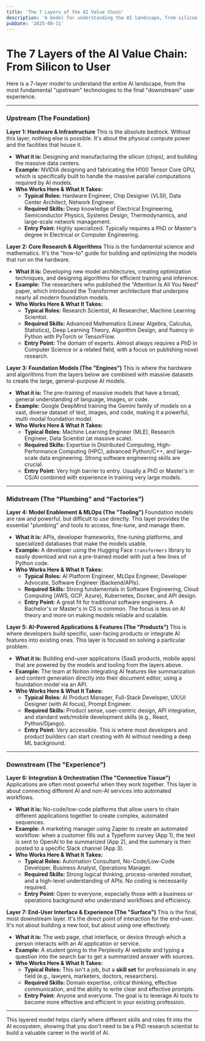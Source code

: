 ```yaml
---
title: 'The 7 Layers of the AI Value Chain'
description: 'A model for understanding the AI landscape, from silicon to user experience.'
pubDate: '2025-08-11'
---
```

# The 7 Layers of the AI Value Chain: From Silicon to User

Here is a 7-layer model to understand the entire AI landscape, from the most fundamental "upstream" technologies to the final "downstream" user experience.

---

### **Upstream (The Foundation)**

**Layer 1: Hardware & Infrastructure**
This is the absolute bedrock. Without this layer, nothing else is possible. It's about the physical compute power and the facilities that house it.
*   **What it is:** Designing and manufacturing the silicon (chips), and building the massive data centers.
*   **Example:** NVIDIA designing and fabricating the H100 Tensor Core GPU, which is specifically built to handle the massive parallel computations required by AI models.
*   **Who Works Here & What It Takes:**
    *   **Typical Roles:** Hardware Engineer, Chip Designer (VLSI), Data Center Architect, Network Engineer.
    *   **Required Skills:** Deep knowledge of Electrical Engineering, Semiconductor Physics, Systems Design, Thermodynamics, and large-scale network management.
    *   **Entry Point:** Highly specialized. Typically requires a PhD or Master's degree in Electrical or Computer Engineering.

**Layer 2: Core Research & Algorithms**
This is the fundamental science and mathematics. It's the "how-to" guide for building and optimizing the models that run on the hardware.
*   **What it is:** Developing new model architectures, creating optimization techniques, and designing algorithms for efficient training and inference.
*   **Example:** The researchers who published the "Attention Is All You Need" paper, which introduced the Transformer architecture that underpins nearly all modern foundation models.
*   **Who Works Here & What It Takes:**
    *   **Typical Roles:** Research Scientist, AI Researcher, Machine Learning Scientist.
    *   **Required Skills:** Advanced Mathematics (Linear Algebra, Calculus, Statistics), Deep Learning Theory, Algorithm Design, and fluency in Python with PyTorch or TensorFlow.
    *   **Entry Point:** The domain of experts. Almost always requires a PhD in Computer Science or a related field, with a focus on publishing novel research.

**Layer 3: Foundation Models (The "Engines")**
This is where the hardware and algorithms from the layers below are combined with massive datasets to create the large, general-purpose AI models.
*   **What it is:** The pre-training of massive models that have a broad, general understanding of language, images, or code.
*   **Example:** Google DeepMind training the Gemini family of models on a vast, diverse dataset of text, images, and code, making it a powerful, multi-modal foundation model.
*   **Who Works Here & What It Takes:**
    *   **Typical Roles:** Machine Learning Engineer (MLE), Research Engineer, Data Scientist (at massive scale).
    *   **Required Skills:** Expertise in Distributed Computing, High-Performance Computing (HPC), advanced Python/C++, and large-scale data engineering. Strong software engineering skills are crucial.
    *   **Entry Point:** Very high barrier to entry. Usually a PhD or Master's in CS/AI combined with experience in training very large models.

---

### **Midstream (The "Plumbing" and "Factories")**

**Layer 4: Model Enablement & MLOps (The "Tooling")**
Foundation models are raw and powerful, but difficult to use directly. This layer provides the essential "plumbing" and tools to access, fine-tune, and manage them.
*   **What it is:** APIs, developer frameworks, fine-tuning platforms, and specialized databases that make the models usable.
*   **Example:** A developer using the Hugging Face `transformers` library to easily download and run a pre-trained model with just a few lines of Python code.
*   **Who Works Here & What It Takes:**
    *   **Typical Roles:** AI Platform Engineer, MLOps Engineer, Developer Advocate, Software Engineer (Backend/APIs).
    *   **Required Skills:** Strong fundamentals in Software Engineering, Cloud Computing (AWS, GCP, Azure), Kubernetes, Docker, and API design.
    *   **Entry Point:** A great fit for traditional software engineers. A Bachelor's or Master's in CS is common. The focus is less on AI theory and more on making models reliable and scalable.

**Layer 5: AI-Powered Applications & Features (The "Products")**
This is where developers build specific, user-facing products or integrate AI features into existing ones. This layer is focused on solving a particular problem.
*   **What it is:** Building end-user applications (SaaS products, mobile apps) that are powered by the models and tooling from the layers above.
*   **Example:** The team at Notion integrating AI features like summarization and content generation directly into their document editor, using a foundation model via an API.
*   **Who Works Here & What It Takes:**
    *   **Typical Roles:** AI Product Manager, Full-Stack Developer, UX/UI Designer (with AI focus), Prompt Engineer.
    *   **Required Skills:** Product sense, user-centric design, API integration, and standard web/mobile development skills (e.g., React, Python/Django).
    *   **Entry Point:** Very accessible. This is where most developers and product builders can start creating with AI without needing a deep ML background.

---

### **Downstream (The "Experience")**

**Layer 6: Integration & Orchestration (The "Connective Tissue")**
Applications are often most powerful when they work together. This layer is about connecting different AI and non-AI services into automated workflows.
*   **What it is:** No-code/low-code platforms that allow users to chain different applications together to create complex, automated sequences.
*   **Example:** A marketing manager using Zapier to create an automated workflow: when a customer fills out a Typeform survey (App 1), the text is sent to OpenAI to be summarized (App 2), and the summary is then posted to a specific Slack channel (App 3).
*   **Who Works Here & What It Takes:**
    *   **Typical Roles:** Automation Consultant, No-Code/Low-Code Developer, Business Analyst, Operations Manager.
    *   **Required Skills:** Strong logical thinking, process-oriented mindset, and a high-level understanding of APIs. No coding is necessarily required.
    *   **Entry Point:** Open to everyone, especially those with a business or operations background who understand workflows and efficiency.

**Layer 7: End-User Interface & Experience (The "Surface")**
This is the final, most downstream layer. It's the direct point of interaction for the end-user. It's not about building a new tool, but about *using* one effectively.
*   **What it is:** The web page, chat interface, or device through which a person interacts with an AI application or service.
*   **Example:** A student going to the Perplexity AI website and typing a question into the search bar to get a summarized answer with sources.
*   **Who Works Here & What It Takes:**
    *   **Typical Roles:** This isn't a job, but a **skill set** for professionals in any field (e.g., lawyers, marketers, doctors, researchers).
    *   **Required Skills:** Domain expertise, critical thinking, effective communication, and the ability to write clear and effective prompts.
    *   **Entry Point:** Anyone and everyone. The goal is to leverage AI tools to become more effective and efficient in your existing profession.

---

This layered model helps clarify where different skills and roles fit into the AI ecosystem, showing that you don't need to be a PhD research scientist to build a valuable career in the world of AI.